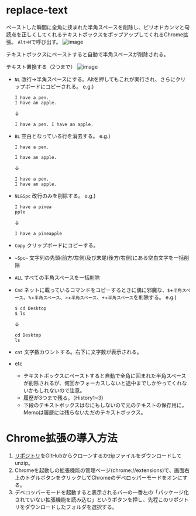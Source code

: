 # replace-text
ペーストした瞬間に全角に挟まれた半角スペースを削除し、ピリオドカンマと句読点を正しくしてくれるテキストボックスをポップアップしてくれるChrome拡張。
`Alt+M`で呼び出す。
![image](https://user-images.githubusercontent.com/43945931/203188902-bce13cde-7c1c-4d92-be19-661773d2af88.png)

テキストボックスにペーストすると自動で半角スペースが削除される。

テキスト置換する（2つまで）
![image](https://user-images.githubusercontent.com/43945931/209902218-3cbf1058-8b47-4311-9f1e-3decdf7f8826.png)


* `NL`
    改行→半角スペースにする。Altを押してもこれが実行され、さらにクリップボードにコピーされる。
    e.g.) 
    ```
    I have a pen.
    I have an apple.
    ```
    ↓
    ```
    I have a pen. I have an apple.
    ```

* `BL`
    空白となっている行を消去する。
    e.g.) 
    ```
    I have a pen.
    
    I have an apple.
    ```
    ↓
    ```
    I have a pen.
    I have an apple.
    ```


* `NL&Spc`
    改行のみを削除する。
    e.g.) 
    ```
    I have a pinea
    pple
    ```
    ↓
    ```
    I have a pineapple
    ```

* `Copy`
    クリップボードにコピーする。
  
* `~Spc~`
    文字列の先頭(前方/左側)及び末尾(後方/右側)にある空白文字を一括削除

* `ALL`
    すべての半角スペースを一括削除

* `Cmd`
    ネットに載っているコマンドをコピーするときに偶に邪魔な、`$`+`半角スペース`、`%`+`半角スペース`、`>`+`半角スペース`、`+`+`半角スペース`を削除する。
    e.g.)
    ```
    $ cd Desktop
    $ ls
    ```
    ↓
    ```
    cd Desktop
    ls
    ```
* `cnt`
    文字数カウントする。右下に文字数が表示される。

* etc
    * テキストボックスにペーストすると自動で全角に囲まれた半角スペースが削除されるが、何回かフォーカスしないと途中までしかやってくれないかもしれないので注意。
    * 履歴が3つまで残る。（History1~3）
    * 下段のテキストボックスはなにもしないので元のテキストの保存用に。Memoは履歴には残らないただのテキストボックス。



# Chrome拡張の導入方法
1. [リポジトリ](https://github.com/kentoak/replace-text)をGitHubからクローンするかzipファイルをダウンロードしてunzip。
2. Chromeを起動しの拡張機能の管理ページ(chrome://extensions)で、画面右上のトグルボタンをクリックしてChromeのデベロッパーモードをオンにする。
3. デベロッパーモードを起動すると表示されるバーの一番左の「パッケージ化されていない拡張機能を読み込む」というボタンを押し、先程このリポジトリをダウンロードしたフォルダを選択する。
